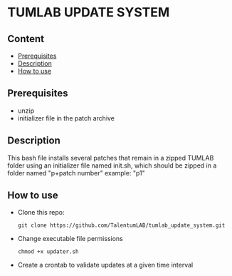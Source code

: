 # TUMLAB UPDATE SYSTEM

## Content
* [Prerequisites](#Prerequisites)
* [Description](#Description)
* [How to use](#How-to-use)

## Prerequisites
-   unzip
-   initializer file in the patch archive

## Description
This bash file installs several patches that remain in a zipped TUMLAB folder using an initializer file named init.sh, which should be zipped in a folder named "p+patch number" example: "p1"

## How to use

-   Clone this repo:
    ```
    git clone https://github.com/TalentumLAB/tumlab_update_system.git
    ```
-   Change executable file permissions
    ```
    chmod +x updater.sh
    ```
-   Create a crontab to validate updates at a given time interval
